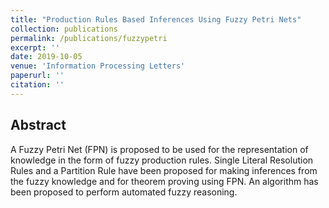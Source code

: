 ```yaml
---
title: "Production Rules Based Inferences Using Fuzzy Petri Nets"
collection: publications
permalink: /publications/fuzzypetri
excerpt: ''
date: 2019-10-05
venue: 'Information Processing Letters'
paperurl: ''
citation: ''
---
```

## Abstract

A Fuzzy Petri Net (FPN) is proposed to be used for the representation of knowledge in the form of fuzzy production rules. Single Literal Resolution Rules and a Partition Rule have been proposed for making inferences from the fuzzy knowledge and for theorem proving using FPN. An algorithm has been proposed to perform automated fuzzy reasoning.

<!-- [Download paper here](http://academicpages.github.io/files/paper2.pdf)

Recommended citation: Your Name, You. (2010). "Paper Title Number 2." <i>Journal 1</i>. 1(2).
--- >
